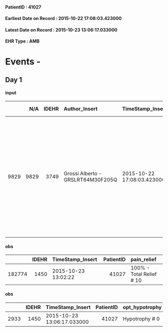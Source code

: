 
#### PatientID : 41027
#### Earliest Date on Record : 2015-10-22 17:08:03.423000
#### Latest Date on Record : 2015-10-23 13:06:17.033000
#### EHR Type : AMB

# Events - 

## Day 1

#### input
|      |    N/A |   IDEHR | Author_Insert                     | TimeStamp_Insert           | EHRType   |   PatientID |   IDDigitalSignDocument | persone_vicine   |   Unnamed: 0_x.1 |   IDANAMNESI_SOCIALE | Patient   | FamigliaAltro   | Paziente_T   | FamigliaAltro_T   |   Non_Rilevabile_x.1 | Note_Non_Rilevabile_x.1   | opt_Problemi   | chk_contr_sintomi   | opt_paziente_a   | opt_famiglia_a   | opt_adeguatezza   | ds_note_ad                                                                                                                                                                                          | opt_paziente_solo   | opt_presente_assente   | Caregiver_principale   | opt_capacita   | ds_familiari_coinv   | opt_risorse_ec   | opt_paziente_ad   | opt_caregiver_ad   | Needs               | Domestic partnership   | Fragility                    |
|-----:|-------:|--------:|:----------------------------------|:---------------------------|:----------|------------:|------------------------:|:-----------------|-----------------:|---------------------:|:----------|:----------------|:-------------|:------------------|---------------------:|:--------------------------|:---------------|:--------------------|:-----------------|:-----------------|:------------------|:----------------------------------------------------------------------------------------------------------------------------------------------------------------------------------------------------|:--------------------|:-----------------------|:-----------------------|:---------------|:---------------------|:-----------------|:------------------|:-------------------|:--------------------|:-----------------------|:-----------------------------|
| 9829 |   9829 |    3749 | Grossi Alberto - GRSLRT64M30F205Q | 2015-10-22 17:08:03.423000 | AMB       |       41027 |                  166478 | N/A              |             1677 |                 1171 | Si#1      | Si#1            | No#0         | Si#1              |                    0 | NR                        | No#0           | controllo sintomi#0 | Congruenti#1     | Congruenti#1     | No#0              | La paziente abita con un figlio che lavora e non √® in grado di garantire la presenza al fianco della paziente. Altra figlia fuori casa collabora ma anche lei non riesce ad essere sempre presente | No#0                | Presente#1             | figlio Walter          | Adeguato#0     | altra figlia         | Non adeguate#0   | Totale#2          | Totale#2           | Clinici#0;Sociali#1 | Figli#2                | sovraccarico assistenziale#4 |

#### obs
|        |   IDEHR | TimeStamp_Insert    |   PatientID | pain_relief              |
|-------:|--------:|:--------------------|------------:|:-------------------------|
| 182774 |    1450 | 2015-10-23 13:02:22 |       41027 | 100% - Total Relief # 10 |

#### obs
|      |   IDEHR | TimeStamp_Insert           |   PatientID | opt_hypotrophy   | chk_eloquence     | anorexia     | asthenia     | dyspnoea   | body_temp    | agitation_behavior_freq   | mood                | cognitive_state   |
|-----:|--------:|:---------------------------|------------:|:-----------------|:------------------|:-------------|:-------------|:-----------|:-------------|:--------------------------|:--------------------|:------------------|
| 2933 |    1450 | 2015-10-23 13:06:17.033000 |       41027 | Hypotrophy # 0   | fluent speech # 0 | Anorexia # 0 | Moderate # 2 | No # 0     | Apyrexia # 0 | quiet # 0                 | demoralization # 03 | Polished # 2      |



